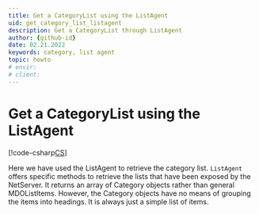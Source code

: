 ```yaml
---
title: Get a CategoryList using the ListAgent
uid: get_category_list_listagent
description: Get a CategoryList through ListAgent
author: {github-id}
date: 02.21.2022
keywords: category, list agent
topic: howto
# envir:
# client:
---
```


# Get a CategoryList using the ListAgent

[!code-csharp[CS](includes/get-catlist-listagent.cs)]

Here we have used the ListAgent to retrieve the category list. `ListAgent` offers specific methods to retrieve the lists that have been exposed by the NetServer. It returns an array of Category objects rather than general MDOListItems. However, the Category objects have no means of grouping the items into headings. It is always just a simple list of items.
